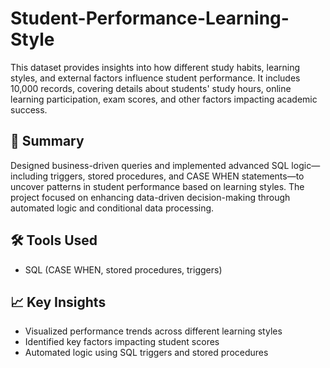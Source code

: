# Student-Performance-Learning-Style
This dataset provides insights into how different study habits, learning styles, and external factors influence student performance. It includes 10,000 records, covering details about students' study hours, online learning participation, exam scores, and other factors impacting academic success.

## 📝 Summary
 Designed business-driven queries and implemented advanced SQL logic—including triggers, stored procedures, and CASE WHEN statements—to uncover patterns in student performance based on learning styles. The project focused on enhancing data-driven decision-making through automated logic and conditional data processing.
## 🛠️ Tools Used

- SQL (CASE WHEN, stored procedures, triggers)

## 📈 Key Insights

- Visualized performance trends across different learning styles
- Identified key factors impacting student scores
- Automated logic using SQL triggers and stored procedures

